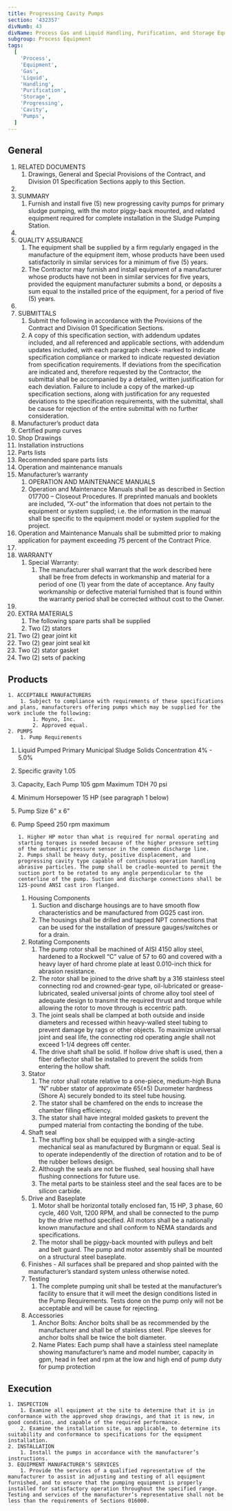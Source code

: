 ```yaml
---
title: Progressing Cavity Pumps
section: '432357'
divNumb: 43
divName: Process Gas and Liquid Handling, Purification, and Storage Equipment
subgroup: Process Equipment
tags:
  [
    'Process',
    'Equipment',
    'Gas',
    'Liquid',
    'Handling',
    'Purification',
    'Storage',
    'Progressing',
    'Cavity',
    'Pumps',
  ]
---
```


## General

1. RELATED DOCUMENTS
   1. Drawings, General and Special Provisions of the Contract, and Division 01 Specification Sections apply to this Section.
2.
3. SUMMARY
   1. Furnish and install five (5) new progressing cavity pumps for primary sludge pumping, with the motor piggy-back mounted, and related equipment required for complete installation in the Sludge Pumping Station.
4.
5. QUALITY ASSURANCE
   1. The equipment shall be supplied by a firm regularly engaged in the manufacture of the equipment item, whose products have been used satisfactorily in similar services for a minimum of five (5) years.
   1. The Contractor may furnish and install equipment of a manufacturer whose products have not been in similar services for five years, provided the equipment manufacturer submits a bond, or deposits a sum equal to the installed price of the equipment, for a period of five (5) years.
6.
7. SUBMITTALS
   1. Submit the following in accordance with the Provisions of the Contract and Division 01 Specification Sections.
   1. A copy of this specification section, with addendum updates included, and all referenced and applicable sections, with addendum updates included, with each paragraph check- marked to indicate specification compliance or marked to indicate requested deviation from specification requirements. If deviations from the specification are indicated and, therefore requested by the Contractor, the submittal shall be accompanied by a detailed, written justification for each deviation. Failure to include a copy of the marked-up specification sections, along with justification for any requested deviations to the specification requirements, with the submittal, shall be cause for rejection of the entire submittal with no further consideration.
8. Manufacturer’s product data
9. Certified pump curves
10. Shop Drawings
11. Installation instructions
12. Parts lists
13. Recommended spare parts lists
14. Operation and maintenance manuals
15. Manufacturer’s warranty
    1. OPERATION AND MAINTENANCE MANUALS
    1. Operation and Maintenance Manuals shall be as described in Section 017700 – Closeout Procedures. If preprinted manuals and booklets are included, “X-out” the information that does not pertain to the equipment or system supplied; i.e. the information in the manual shall be specific to the equipment model or system supplied for the project.
16. Operation and Maintenance Manuals shall be submitted prior to making application for payment exceeding 75 percent of the Contract Price.
17.
18. WARRANTY
    1. Special Warranty:
       1. The manufacturer shall warrant that the work described here shall be free from defects in workmanship and material for a period of one (1) year from the date of acceptance. Any faulty workmanship or defective material furnished that is found within the warranty period shall be corrected without cost to the Owner.
19.
20. EXTRA MATERIALS
    1. The following spare parts shall be supplied
    1. Two (2) stators
21. Two (2) gear joint kit
22. Two (2) gear joint seal kit
23. Two (2) stator gasket
24. Two (2) sets of packing

## Products

    1. ACCEPTABLE MANUFACTURERS
    	1. Subject to compliance with requirements of these specifications and plans, manufacturers offering pumps which may be supplied for the work include the following:
    		1. Moyno, Inc.
    		2. Approved equal.
    2. PUMPS
    	1. Pump Requirements

1.  Liquid Pumped Primary Municipal Sludge Solids Concentration 4% - 5.0%
1.  Specific gravity 1.05
1.  Capacity, Each Pump 105 gpm Maximum TDH 70 psi
1.  Minimum Horsepower 15 HP (see paragraph 1 below)
1.  Pump Size 6" x 6"
1.  Pump Speed 250 rpm maximum

        1. Higher HP motor than what is required for normal operating and starting torques is needed because of the higher pressure setting of the automatic pressure sensor in the common discharge line.
        2. Pumps shall be heavy duty, positive displacement, and progressing cavity type capable of continuous operation handling abrasive particles. The pump shall be cradle-mounted to permit the suction port to be rotated to any angle perpendicular to the centerline of the pump. Suction and discharge connections shall be 125-pound ANSI cast iron flanged.

    1. Housing Components
       1. Suction and discharge housings are to have smooth flow characteristics and be manufactured from GG25 cast iron.
       2. The housings shall be drilled and tapped NPT connections that can be used for the installation of pressure gauges/switches or for a drain.
    2. Rotating Components
       1. The pump rotor shall be machined of AISI 4150 alloy steel, hardened to a Rockwell “C” value of 57 to 60 and covered with a heavy layer of hard chrome plate at least 0.010-inch thick for abrasion resistance.
       2. The rotor shall be joined to the drive shaft by a 316 stainless steel connecting rod and crowned-gear type, oil-lubricated or grease-lubricated, sealed universal joints of chrome alloy tool steel of adequate design to transmit the required thrust and torque while allowing the rotor to move through is eccentric path.
       3. The joint seals shall be clamped at both outside and inside diameters and recessed within heavy-walled steel tubing to prevent damage by rags or other objects. To maximize universal joint and seal life, the connecting rod operating angle shall not exceed 1-1/4 degrees off center.
       4. The drive shaft shall be solid. If hollow drive shaft is used, then a fiber deflector shall be installed to prevent the solids from entering the hollow shaft.
    3. Stator
       1. The rotor shall rotate relative to a one-piece, medium-high Buna “N” rubber stator of approximate 65(±5) Durometer hardness (Shore A) securely bonded to its steel tube housing.
       2. The stator shall be chamfered on the ends to increase the chamber filling efficiency.
       3. The stator shall have integral molded gaskets to prevent the pumped material from contacting the bonding of the tube.
    4. Shaft seal
       1. The stuffing box shall be equipped with a single-acting mechanical seal as manufactured by Burgmann or equal. Seal is to operate independently of the direction of rotation and to be of the rubber bellows design.
       2. Although the seals are not be flushed, seal housing shall have flushing connections for future use.
       3. The metal parts to be stainless steel and the seal faces are to be silicon carbide.
    5. Drive and Baseplate
       1. Motor shall be horizontal totally enclosed fan, 15 HP, 3 phase, 60 cycle, 460 Volt, 1200 RPM, and shall be connected to the pump by the drive method specified. All motors shall be a nationally known manufacture and shall conform to NEMA standards and specifications.
       2. The motor shall be piggy-back mounted with pulleys and belt and belt guard. The pump and motor assembly shall be mounted on a structural steel baseplate.
    6. Finishes - All surfaces shall be prepared and shop painted with the manufacturer’s standard system unless otherwise noted.
    7. Testing
       1. The complete pumping unit shall be tested at the manufacturer’s facility to ensure that it will meet the design conditions listed in the Pump Requirements. Tests done on the pump only will not be acceptable and will be cause for rejecting.
    8. Accessories
       1. Anchor Bolts: Anchor bolts shall be as recommended by the manufacturer and shall be of stainless steel. Pipe sleeves for anchor bolts shall be twice the bolt diameter.
       2. Name Plates: Each pump shall have a stainless steel nameplate showing manufacturer’s name and model number, capacity in gpm, head in feet and rpm at the low and high end of pump duty for pump protection

## Execution

    1. INSPECTION
    	1. Examine all equipment at the site to determine that it is in conformance with the approved shop drawings, and that it is new, in good condition, and capable of the required performance.
    	2. Examine the installation site, as applicable, to determine its suitability and conformance to specifications for the equipment installation.
    2. INSTALLATION
    	1. Install the pumps in accordance with the manufacturer’s instructions.
    3. EQUIPMENT MANUFACTURER’S SERVICES
    	1. Provide the services of a qualified representative of the manufacturer to assist in adjusting and testing of all equipment furnished, and to ensure that the pumping equipment is properly installed for satisfactory operation throughout the specified range. Testing and services of the manufacturer’s representative shall not be less than the requirements of Sections 016000.
